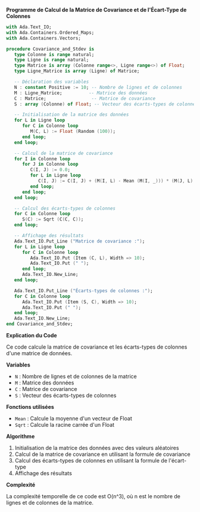 **Programme de Calcul de la Matrice de Covariance et de l'Écart-Type de Colonnes**

```ada
with Ada.Text_IO;
with Ada.Containers.Ordered_Maps;
with Ada.Containers.Vectors;

procedure Covariance_and_Stdev is
   type Colonne is range natural;
   type Ligne is range natural;
   type Matrice is array (Colonne range<>, Ligne range<>) of Float;
   type Ligne_Matrice is array (Ligne) of Matrice;

   -- Déclaration des variables
   N : constant Positive := 10; -- Nombre de lignes et de colonnes
   M : Ligne_Matrice;          -- Matrice des données
   C : Matrice;                 -- Matrice de covariance
   S : array (Colonne) of Float; -- Vecteur des écarts-types de colonnes

   -- Initialisation de la matrice des données
   for L in Ligne loop
      for C in Colonne loop
         M(C, L) := Float (Random (100));
      end loop;
   end loop;

   -- Calcul de la matrice de covariance
   for I in Colonne loop
      for J in Colonne loop
         C(I, J) := 0.0;
         for L in Ligne loop
            C(I, J) := C(I, J) + (M(I, L) - Mean (M(I, _))) * (M(J, L) - Mean (M(J, _))) / N;
         end loop;
      end loop;
   end loop;

   -- Calcul des écarts-types de colonnes
   for C in Colonne loop
      S(C) := Sqrt (C(C, C));
   end loop;

   -- Affichage des résultats
   Ada.Text_IO.Put_Line ("Matrice de covariance :");
   for L in Ligne loop
      for C in Colonne loop
         Ada.Text_IO.Put (Item (C, L), Width => 10);
         Ada.Text_IO.Put (" ");
      end loop;
      Ada.Text_IO.New_Line;
   end loop;

   Ada.Text_IO.Put_Line ("Écarts-types de colonnes :");
   for C in Colonne loop
      Ada.Text_IO.Put (Item (S, C), Width => 10);
      Ada.Text_IO.Put (" ");
   end loop;
   Ada.Text_IO.New_Line;
end Covariance_and_Stdev;
```

**Explication du Code**

Ce code calcule la matrice de covariance et les écarts-types de colonnes d'une matrice de données.

**Variables**

* `N` : Nombre de lignes et de colonnes de la matrice
* `M` : Matrice des données
* `C` : Matrice de covariance
* `S` : Vecteur des écarts-types de colonnes

**Fonctions utilisées**

* `Mean` : Calcule la moyenne d'un vecteur de Float
* `Sqrt` : Calcule la racine carrée d'un Float

**Algorithme**

1. Initialisation de la matrice des données avec des valeurs aléatoires
2. Calcul de la matrice de covariance en utilisant la formule de covariance
3. Calcul des écarts-types de colonnes en utilisant la formule de l'écart-type
4. Affichage des résultats

**Complexité**

La complexité temporelle de ce code est O(n^3), où n est le nombre de lignes et de colonnes de la matrice.